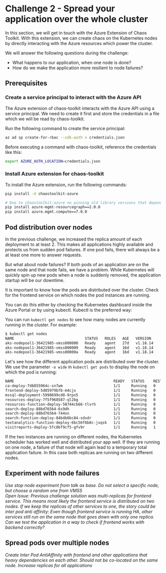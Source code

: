 # Challenge 2 - Spread your application over the whole cluster

In this section, we will get in touch with the Azure Extension of Chaos Toolkit. With this extension, we can create chaos on the Kubernetes nodes by directly interacting with the Azure resources which power the cluster. 

We will answer the following questions during the challenge:
- What happens to our application, when one node is done? 
- How do we make the application more resilient to node failures?

## Prerequisites

### Create a service principal to interact with the Azure API

The Azure extension of chaos-toolkit interacts with the Azure API using a service principal. We need to create it first and store the credentials in a file which we will be read by chaos-toolkit.

Run the following command to create the service principal:
```bash
az ad sp create-for-rbac --sdk-auth > credentials.json
```

Before executing a command with chaos-toolkit, reference the credentials like this:
```bash
export AZURE_AUTH_LOCATION=credentials.json
```

### Install Azure extension for chaos-toolkit

To install the Azure extension, run the following commands:
```bash
pip install -U chaostoolkit-azure

# Due to chaostoolkit-azure no pinning old library versions that depend on, we need to install them manually:
pip install azure-mgmt-resourcegraph==2.0.0
pip install azure.mgmt.compute==7.0.0
```

## Pod distribution over nodes
In the previous challenge, we increased the replica amount of each deployment to at least 2. This makes all applications highly available and protects us from sudden pod failures. If one pod fails, there will always be a at least one more to answer requests.

But what about node failures? If both pods of an application are on the same node and that node fails, we have a problem. While Kubernetes will quickly spin up new pods when a node is suddenly removed, the application startup will be our downtime. 

It is important to know how the pods are distributed over the cluster. Check for the frontend service on which nodes the pod instances are running.  

You can do this either by checking the Kubernetes dashboard inside the Azure Portal or by using kubectl. Kubectl is the preferred way:

You can run `kubectl get nodes` to see how many nodes are currently running in the cluster.
For example:
```bash
$ kubectl get nodes
NAME                                STATUS   ROLES   AGE   VERSION
aks-nodepool1-36421985-vmss000000   Ready    agent   27d   v1.18.14
aks-nodepool1-36421985-vmss000009   Ready    agent   16d   v1.18.14
aks-nodepool1-36421985-vmss00000a   Ready    agent   16d   v1.18.14
```

Let's see how the different application pods  are distributed over the cluster. We use the parameter `-o wide` in `kubectl get pods` to display the node on which the pod is running:
```bash
NAME                                             READY   STATUS    RESTARTS   AGE     IP             NODE     NOMINATED NODE   READINESS GATES
ca-deploy-7d6855964c-sn7wm                       1/1     Running   0          3d19h   10.244.7.18    aks-nodepool1-36421985-vmss00000a   <none>           <none>
frontend-deploy-5d85979b7b-m4cjx                 1/1     Running   0          16d     10.244.6.6     aks-nodepool1-36421985-vmss000009   <none>           <none>
mssql-deployment-5998699cd8-9rpx5                1/1     Running   0          16d     10.244.6.13    aks-nodepool1-36421985-vmss000009   <none>           <none>
resources-deploy-7f5f968587-ql2bg                1/1     Running   0          3d19h   10.244.7.19    aks-nodepool1-36421985-vmss00000a   <none>           <none>
resources-function-deploy-58744cb66-tlvrh        1/1     Running   0          3d19h   10.244.7.16    aks-nodepool1-36421985-vmss00000a   <none>           <none>
search-deploy-88bd76564-6s9dh                    1/1     Running   0          3d19h   10.244.2.223   aks-nodepool1-36421985-vmss000000   <none>           <none>
search-deploy-88bd76564-744xn                    1/1     Running   0          3d19h   10.244.2.222   aks-nodepool1-36421985-vmss000000   <none>           <none>
search-function-deploy-84b4b6bc84-sdxdr          1/1     Running   0          3d19h   10.244.7.17    aks-nodepool1-36421985-vmss00000a   <none>           <none>
textanalytics-function-deploy-6bc56f6b8c-jxqsk   1/1     Running   0          3d19h   10.244.7.20    aks-nodepool1-36421985-vmss00000a   <none>           <none>
visitreports-deploy-5fc8bf9cf5-gfv9r             1/1     Running   1          16d     10.244.6.8     aks-nodepool1-36421985-vmss000009   <none>           <none>
```
If the two instances are running on different nodes, the Kubernetes scheduler has worked well and distributed your app well.
If they are running on one node, a failure of that node will again lead to a temporary total application failure. 
In this case both replicas are running on two different nodes.


## Experiment with node failures
_Use stop node experiment from talk as base. Do not select a specific node, but choose a random one from VMSS_   
_Open Issue: Previous challenge solution was multi-replicas for frontend service. This means most likely the frontend service is distributed on two nodes. If we keep the replicas of other services to one, the story could be inter pod anti affinity: Even though frontend service is running HA, other services still run on the same node that goes down with only one replica. Can we test the application in a way to check if frontend works with backend correctly?_

## Spread pods over multiple nodes
_Create Inter Pod AntiAffinity with frontend and other applications that heavy dependencies on each other. Should not be co-located on the same node._ 
_Increase replicas for all applications_ 
